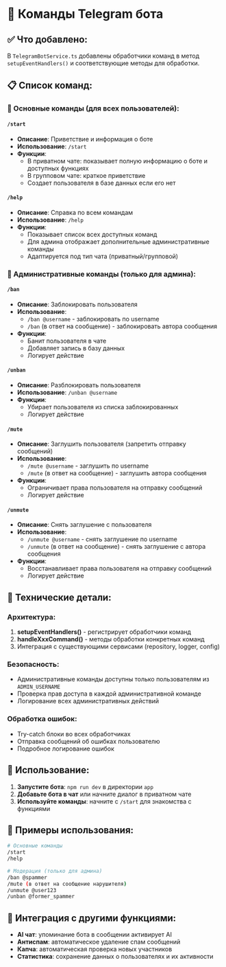 # 🤖 Команды Telegram бота

## ✅ Что добавлено:

В `TelegramBotService.ts` добавлены обработчики команд в метод `setupEventHandlers()` и соответствующие методы для обработки.

## 📋 Список команд:

### 👤 Основные команды (для всех пользователей):

#### `/start`
- **Описание**: Приветствие и информация о боте
- **Использование**: `/start`
- **Функции**:
  - В приватном чате: показывает полную информацию о боте и доступных функциях
  - В групповом чате: краткое приветствие
  - Создает пользователя в базе данных если его нет

#### `/help`
- **Описание**: Справка по всем командам
- **Использование**: `/help`
- **Функции**:
  - Показывает список всех доступных команд
  - Для админа отображает дополнительные административные команды
  - Адаптируется под тип чата (приватный/групповой)

### 👑 Административные команды (только для админа):

#### `/ban`
- **Описание**: Заблокировать пользователя
- **Использование**:
  - `/ban @username` - заблокировать по username
  - `/ban` (в ответ на сообщение) - заблокировать автора сообщения
- **Функции**:
  - Банит пользователя в чате
  - Добавляет запись в базу данных
  - Логирует действие

#### `/unban`
- **Описание**: Разблокировать пользователя
- **Использование**: `/unban @username`
- **Функции**:
  - Убирает пользователя из списка заблокированных
  - Логирует действие

#### `/mute`
- **Описание**: Заглушить пользователя (запретить отправку сообщений)
- **Использование**:
  - `/mute @username` - заглушить по username
  - `/mute` (в ответ на сообщение) - заглушить автора сообщения
- **Функции**:
  - Ограничивает права пользователя на отправку сообщений
  - Логирует действие

#### `/unmute`
- **Описание**: Снять заглушение с пользователя
- **Использование**:
  - `/unmute @username` - снять заглушение по username
  - `/unmute` (в ответ на сообщение) - снять заглушение с автора сообщения
- **Функции**:
  - Восстанавливает права пользователя на отправку сообщений
  - Логирует действие

## 🔧 Технические детали:

### Архитектура:
1. **setupEventHandlers()** - регистрирует обработчики команд
2. **handleXxxCommand()** - методы обработки конкретных команд
3. Интеграция с существующими сервисами (repository, logger, config)

### Безопасность:
- Административные команды доступны только пользователям из `ADMIN_USERNAME`
- Проверка прав доступа в каждой административной команде
- Логирование всех административных действий

### Обработка ошибок:
- Try-catch блоки во всех обработчиках
- Отправка сообщений об ошибках пользователю
- Подробное логирование ошибок

## 🚀 Использование:

1. **Запустите бота**: `npm run dev` в директории `app`
2. **Добавьте бота в чат** или начните диалог в приватном чате
3. **Используйте команды**: начните с `/start` для знакомства с функциями

## 📝 Примеры использования:

```bash
# Основные команды
/start
/help

# Модерация (только для админа)
/ban @spammer
/mute (в ответ на сообщение нарушителя)
/unmute @user123
/unban @former_spammer
```

## 🔗 Интеграция с другими функциями:

- **AI чат**: упоминание бота в сообщении активирует AI
- **Антиспам**: автоматическое удаление спам сообщений
- **Капча**: автоматическая проверка новых участников
- **Статистика**: сохранение данных о пользователях и их активности
